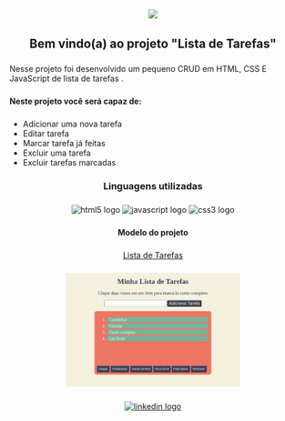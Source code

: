<div align="center">
  <img src="https://visitor-badge.laobi.icu/badge?page_id=sensey.sensey&"  />
</div>

###

<h2 align="center">Bem vindo(a) ao projeto "Lista de Tarefas"</h2>

###

<p align="left">Nesse projeto foi desenvolvido um pequeno CRUD em HTML, CSS E JavaScript de  lista de tarefas .</p>

###

<h4 align="left">Neste projeto você será capaz de:</h4>

###

* Adicionar uma nova tarefa
* Editar tarefa
* Marcar tarefa já feitas
* Excluir uma tarefa
* Excluir tarefas marcadas

###

<h3 align="center">Linguagens utilizadas</h3>

###

<div align="center">
  <img src="https://cdn.jsdelivr.net/gh/devicons/devicon/icons/html5/html5-original.svg" height="40" width="52" alt="html5 logo"  />
  <img src="https://cdn.jsdelivr.net/gh/devicons/devicon/icons/javascript/javascript-original.svg" height="40" width="52" alt="javascript logo"  />
  <img src="https://cdn.jsdelivr.net/gh/devicons/devicon/icons/css3/css3-original.svg" height="40" width="52" alt="css3 logo"  />
</div>

###

<h4 align="center">Modelo do projeto</h4>

###

<div align='center'>
  <a href = 'https://listadetarefas-crud.netlify.app/' target="_blank"> Lista de Tarefas <a>
</div>

###

<div align="center">
  <img height="200" src="listaDeTarefas.png"  />
</div>

###



<div align="center">
  <a href="https://www.linkedin.com/in/luishrocha/" target="_blank">
    <img src="https://raw.githubusercontent.com/maurodesouza/profile-readme-generator/master/src/assets/icons/social/linkedin/default.svg" width="52" height="40" alt="linkedin logo"  />
  </a>
</div>

###